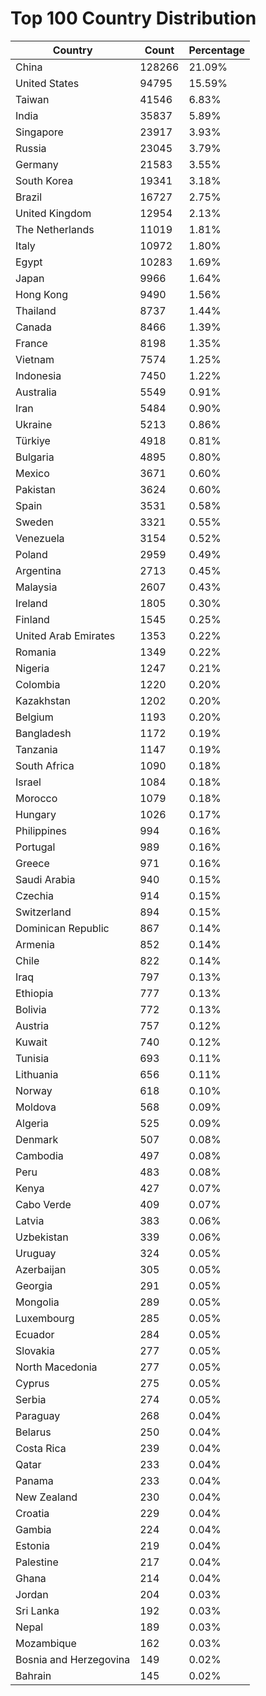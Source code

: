 # Top 100 Country Distribution
| Country | Count | Percentage |
|----|----|----|
| China | 128266 | 21.09% |
| United States | 94795 | 15.59% |
| Taiwan | 41546 | 6.83% |
| India | 35837 | 5.89% |
| Singapore | 23917 | 3.93% |
| Russia | 23045 | 3.79% |
| Germany | 21583 | 3.55% |
| South Korea | 19341 | 3.18% |
| Brazil | 16727 | 2.75% |
| United Kingdom | 12954 | 2.13% |
| The Netherlands | 11019 | 1.81% |
| Italy | 10972 | 1.80% |
| Egypt | 10283 | 1.69% |
| Japan | 9966 | 1.64% |
| Hong Kong | 9490 | 1.56% |
| Thailand | 8737 | 1.44% |
| Canada | 8466 | 1.39% |
| France | 8198 | 1.35% |
| Vietnam | 7574 | 1.25% |
| Indonesia | 7450 | 1.22% |
| Australia | 5549 | 0.91% |
| Iran | 5484 | 0.90% |
| Ukraine | 5213 | 0.86% |
| Türkiye | 4918 | 0.81% |
| Bulgaria | 4895 | 0.80% |
| Mexico | 3671 | 0.60% |
| Pakistan | 3624 | 0.60% |
| Spain | 3531 | 0.58% |
| Sweden | 3321 | 0.55% |
| Venezuela | 3154 | 0.52% |
| Poland | 2959 | 0.49% |
| Argentina | 2713 | 0.45% |
| Malaysia | 2607 | 0.43% |
| Ireland | 1805 | 0.30% |
| Finland | 1545 | 0.25% |
| United Arab Emirates | 1353 | 0.22% |
| Romania | 1349 | 0.22% |
| Nigeria | 1247 | 0.21% |
| Colombia | 1220 | 0.20% |
| Kazakhstan | 1202 | 0.20% |
| Belgium | 1193 | 0.20% |
| Bangladesh | 1172 | 0.19% |
| Tanzania | 1147 | 0.19% |
| South Africa | 1090 | 0.18% |
| Israel | 1084 | 0.18% |
| Morocco | 1079 | 0.18% |
| Hungary | 1026 | 0.17% |
| Philippines | 994 | 0.16% |
| Portugal | 989 | 0.16% |
| Greece | 971 | 0.16% |
| Saudi Arabia | 940 | 0.15% |
| Czechia | 914 | 0.15% |
| Switzerland | 894 | 0.15% |
| Dominican Republic | 867 | 0.14% |
| Armenia | 852 | 0.14% |
| Chile | 822 | 0.14% |
| Iraq | 797 | 0.13% |
| Ethiopia | 777 | 0.13% |
| Bolivia | 772 | 0.13% |
| Austria | 757 | 0.12% |
| Kuwait | 740 | 0.12% |
| Tunisia | 693 | 0.11% |
| Lithuania | 656 | 0.11% |
| Norway | 618 | 0.10% |
| Moldova | 568 | 0.09% |
| Algeria | 525 | 0.09% |
| Denmark | 507 | 0.08% |
| Cambodia | 497 | 0.08% |
| Peru | 483 | 0.08% |
| Kenya | 427 | 0.07% |
| Cabo Verde | 409 | 0.07% |
| Latvia | 383 | 0.06% |
| Uzbekistan | 339 | 0.06% |
| Uruguay | 324 | 0.05% |
| Azerbaijan | 305 | 0.05% |
| Georgia | 291 | 0.05% |
| Mongolia | 289 | 0.05% |
| Luxembourg | 285 | 0.05% |
| Ecuador | 284 | 0.05% |
| Slovakia | 277 | 0.05% |
| North Macedonia | 277 | 0.05% |
| Cyprus | 275 | 0.05% |
| Serbia | 274 | 0.05% |
| Paraguay | 268 | 0.04% |
| Belarus | 250 | 0.04% |
| Costa Rica | 239 | 0.04% |
| Qatar | 233 | 0.04% |
| Panama | 233 | 0.04% |
| New Zealand | 230 | 0.04% |
| Croatia | 229 | 0.04% |
| Gambia | 224 | 0.04% |
| Estonia | 219 | 0.04% |
| Palestine | 217 | 0.04% |
| Ghana | 214 | 0.04% |
| Jordan | 204 | 0.03% |
| Sri Lanka | 192 | 0.03% |
| Nepal | 189 | 0.03% |
| Mozambique | 162 | 0.03% |
| Bosnia and Herzegovina | 149 | 0.02% |
| Bahrain | 145 | 0.02% |
